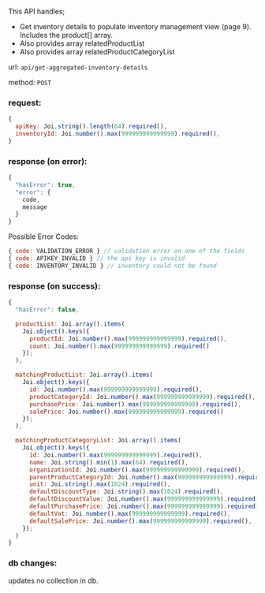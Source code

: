 This API handles;
* Get inventory details to populate inventory management view (page 9). Includes the product[] array.
* Also provides array relatedProductList
* Also provides array relatedProductCategoryList

url: `api/get-aggregated-inventory-details`

method: `POST`

### request: 
```js
{
  apiKey: Joi.string().length(64).required(),
  inventoryId: Joi.number().max(999999999999999).required(),
}
```

### response (on error):
```js
{
  "hasError": true,
  "error": {
    code,
    message
  }
}
```

Possible Error Codes:
```js
{ code: VALIDATION_ERROR } // validation error on one of the fields
{ code: APIKEY_INVALID } // the api key is invalid
{ code: INVENTORY_INVALID } // inventory could not be found
```

### response (on success):
```js
{
  "hasError": false,

  productList: Joi.array().items(
    Joi.object().keys({
      productId: Joi.number().max(999999999999999).required(),
      count: Joi.number().max(999999999999999).required()
    });
  ),

  matchingProductList: Joi.array().items(
    Joi.object().keys({
      id: Joi.number().max(999999999999999).required(),
      productCategoryId: Joi.number().max(999999999999999).required(),
      purchasePrice: Joi.number().max(999999999999999).required(),
      salePrice: Joi.number().max(999999999999999).required()
    });
  ),

  matchingProductCategoryList: Joi.array().items(
    Joi.object().keys({
      id: Joi.number().max(999999999999999).required(),
      name: Joi.string().min(1).max(64).required(),
      organizationId: Joi.number().max(999999999999999).required(),
      parentProductCategoryId: Joi.number().max(999999999999999).required(),
      unit: Joi.string().max(1024).required(),
      defaultDiscountType: Joi.string().max(1024).required(),
      defaultDiscountValue: Joi.number().max(999999999999999).required(),
      defaultPurchasePrice: Joi.number().max(999999999999999).required(),
      defaultVat: Joi.number().max(999999999999999).required(),
      defaultSalePrice: Joi.number().max(999999999999999).required(),
    });
  )
}
```

### db changes:
updates no collection in db.